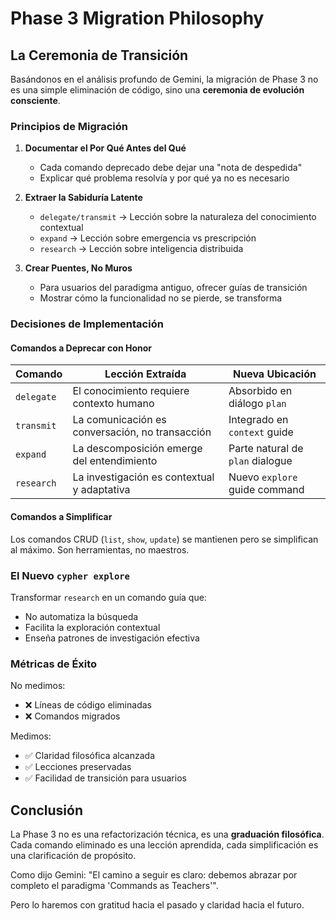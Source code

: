 # Phase 3 Migration Philosophy

## La Ceremonia de Transición

Basándonos en el análisis profundo de Gemini, la migración de Phase 3 no es una simple eliminación de código, sino una **ceremonia de evolución consciente**.

### Principios de Migración

1. **Documentar el Por Qué Antes del Qué**
   - Cada comando deprecado debe dejar una "nota de despedida"
   - Explicar qué problema resolvía y por qué ya no es necesario

2. **Extraer la Sabiduría Latente**
   - `delegate/transmit` → Lección sobre la naturaleza del conocimiento contextual
   - `expand` → Lección sobre emergencia vs prescripción
   - `research` → Lección sobre inteligencia distribuida

3. **Crear Puentes, No Muros**
   - Para usuarios del paradigma antiguo, ofrecer guías de transición
   - Mostrar cómo la funcionalidad no se pierde, se transforma

### Decisiones de Implementación

#### Comandos a Deprecar con Honor

| Comando | Lección Extraída | Nueva Ubicación |
|---------|------------------|-----------------|
| `delegate` | El conocimiento requiere contexto humano | Absorbido en diálogo `plan` |
| `transmit` | La comunicación es conversación, no transacción | Integrado en `context` guide |
| `expand` | La descomposición emerge del entendimiento | Parte natural de `plan` dialogue |
| `research` | La investigación es contextual y adaptativa | Nuevo `explore` guide command |

#### Comandos a Simplificar

Los comandos CRUD (`list`, `show`, `update`) se mantienen pero se simplifican al máximo. Son herramientas, no maestros.

### El Nuevo `cypher explore`

Transformar `research` en un comando guía que:
- No automatiza la búsqueda
- Facilita la exploración contextual
- Enseña patrones de investigación efectiva

### Métricas de Éxito

No medimos:
- ❌ Líneas de código eliminadas
- ❌ Comandos migrados

Medimos:
- ✅ Claridad filosófica alcanzada
- ✅ Lecciones preservadas
- ✅ Facilidad de transición para usuarios

## Conclusión

La Phase 3 no es una refactorización técnica, es una **graduación filosófica**. Cada comando eliminado es una lección aprendida, cada simplificación es una clarificación de propósito.

Como dijo Gemini: "El camino a seguir es claro: debemos abrazar por completo el paradigma 'Commands as Teachers'".

Pero lo haremos con gratitud hacia el pasado y claridad hacia el futuro.